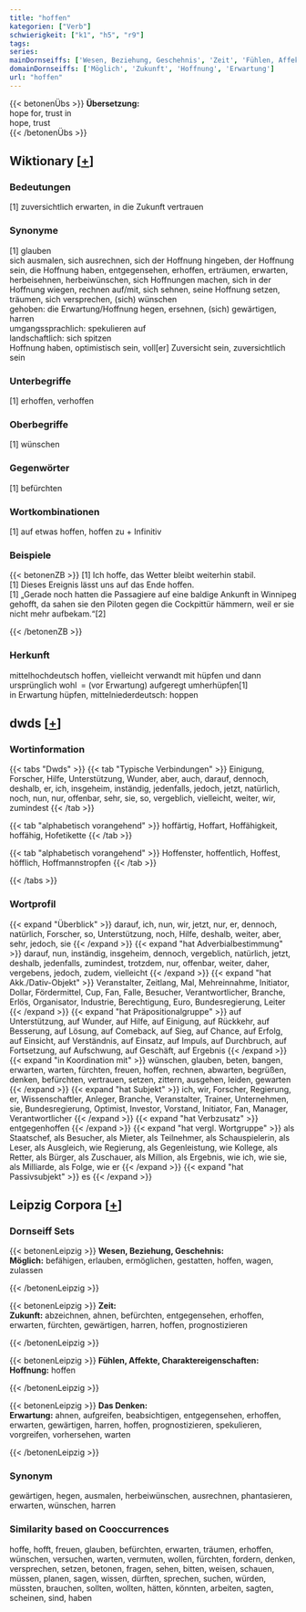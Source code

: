 ```yaml
---
title: "hoffen"
kategorien: ["Verb"]
schwierigkeit: ["k1", "h5", "r9"]
tags:
series:
mainDornseiffs: ['Wesen, Beziehung, Geschehnis', 'Zeit', 'Fühlen, Affekte, Charaktereigenschaften', 'Das Denken']
domainDornseiffs: ['Möglich', 'Zukunft', 'Hoffnung', 'Erwartung']
url: "hoffen"
---
```


{{< betonenÜbs >}}
**Übersetzung:**  
hope for, trust in  
hope, trust  
{{< /betonenÜbs >}}

## Wiktionary [[+](https://de.wiktionary.org/wiki/hoffen)]

### Bedeutungen
[1] zuversichtlich erwarten, in die Zukunft vertrauen  

### Synonyme
[1] glauben  
sich ausmalen, sich ausrechnen, sich der Hoffnung hingeben, der Hoffnung sein, die Hoffnung haben, entgegensehen, erhoffen, erträumen, erwarten, herbeisehnen, herbeiwünschen, sich Hoffnungen machen, sich in der Hoffnung wiegen, rechnen auf/mit, sich sehnen, seine Hoffnung setzen, träumen, sich versprechen, (sich) wünschen  
gehoben: die Erwartung/Hoffnung hegen, ersehnen, (sich) gewärtigen, harren  
umgangssprachlich: spekulieren auf  
landschaftlich: sich spitzen  
Hoffnung haben, optimistisch sein, voll[er] Zuversicht sein, zuversichtlich sein  

### Unterbegriffe
[1] erhoffen, verhoffen  

### Oberbegriffe
[1] wünschen  

### Gegenwörter
[1] befürchten  

### Wortkombinationen
[1] auf etwas hoffen, hoffen zu + Infinitiv  

### Beispiele
{{< betonenZB >}}
[1] Ich hoffe, das Wetter bleibt weiterhin stabil.  
[1] Dieses Ereignis lässt uns auf das Ende hoffen.  
[1] „Gerade noch hatten die Passagiere auf eine baldige Ankunft in Winnipeg gehofft, da sahen sie den Piloten gegen die Cockpittür hämmern, weil er sie nicht mehr aufbekam.“[2]  

{{< /betonenZB >}}
### Herkunft
mittelhochdeutsch hoffen, vielleicht verwandt mit hüpfen und dann ursprünglich wohl = (vor Erwartung) aufgeregt umherhüpfen[1]  
in Erwartung hüpfen, mittelniederdeutsch: hoppen  



## dwds [[+](https://www.dwds.de/wb/hoffen)]

### Wortinformation
{{< tabs "Dwds" >}}
{{< tab "Typische Verbindungen" >}}
Einigung, Forscher, Hilfe, Unterstützung, Wunder, aber, auch, darauf, dennoch, deshalb, er, ich, insgeheim, inständig, jedenfalls, jedoch, jetzt, natürlich, noch, nun, nur, offenbar, sehr, sie, so, vergeblich, vielleicht, weiter, wir, zumindest
{{< /tab >}}

{{< tab "alphabetisch vorangehend" >}}
hoffärtig, Hoffart, Hoffähigkeit, hoffähig, Hofetikette
{{< /tab >}}

{{< tab "alphabetisch vorangehend" >}}
Hoffenster, hoffentlich, Hoffest, höfflich, Hoffmannstropfen
{{< /tab >}}

{{< /tabs >}}

### Wortprofil
{{< expand "Überblick" >}} darauf, ich, nun, wir, jetzt, nur, er, dennoch, natürlich, Forscher, so, Unterstützung, noch, Hilfe, deshalb, weiter, aber, sehr, jedoch, sie {{< /expand >}}
{{< expand "hat Adverbialbestimmung" >}} darauf, nun, inständig, insgeheim, dennoch, vergeblich, natürlich, jetzt, deshalb, jedenfalls, zumindest, trotzdem, nur, offenbar, weiter, daher, vergebens, jedoch, zudem, vielleicht {{< /expand >}}
{{< expand "hat Akk./Dativ-Objekt" >}} Veranstalter, Zeitlang, Mal, Mehreinnahme, Initiator, Dollar, Fördermittel, Cup, Fan, Falle, Besucher, Verantwortlicher, Branche, Erlös, Organisator, Industrie, Berechtigung, Euro, Bundesregierung, Leiter {{< /expand >}}
{{< expand "hat Präpositionalgruppe" >}} auf Unterstützung, auf Wunder, auf Hilfe, auf Einigung, auf Rückkehr, auf Besserung, auf Lösung, auf Comeback, auf Sieg, auf Chance, auf Erfolg, auf Einsicht, auf Verständnis, auf Einsatz, auf Impuls, auf Durchbruch, auf Fortsetzung, auf Aufschwung, auf Geschäft, auf Ergebnis {{< /expand >}}
{{< expand "in Koordination mit" >}} wünschen, glauben, beten, bangen, erwarten, warten, fürchten, freuen, hoffen, rechnen, abwarten, begrüßen, denken, befürchten, vertrauen, setzen, zittern, ausgehen, leiden, gewarten {{< /expand >}}
{{< expand "hat Subjekt" >}} ich, wir, Forscher, Regierung, er, Wissenschaftler, Anleger, Branche, Veranstalter, Trainer, Unternehmen, sie, Bundesregierung, Optimist, Investor, Vorstand, Initiator, Fan, Manager, Verantwortlicher {{< /expand >}}
{{< expand "hat Verbzusatz" >}} entgegenhoffen {{< /expand >}}
{{< expand "hat vergl. Wortgruppe" >}} als Staatschef, als Besucher, als Mieter, als Teilnehmer, als Schauspielerin, als Leser, als Ausgleich, wie Regierung, als Gegenleistung, wie Kollege, als Retter, als Bürger, als Zuschauer, als Million, als Ergebnis, wie ich, wie sie, als Milliarde, als Folge, wie er {{< /expand >}}
{{< expand "hat Passivsubjekt" >}} es {{< /expand >}}

## Leipzig Corpora [[+](https://corpora.uni-leipzig.de/en/res?word=hoffen&corpusId=deu_newscrawl-public_2018)]

### Dornseiff Sets
{{< betonenLeipzig >}}
**Wesen, Beziehung, Geschehnis:**  
**Möglich:** befähigen, erlauben, ermöglichen, gestatten, hoffen, wagen, zulassen  

{{< /betonenLeipzig >}}


{{< betonenLeipzig >}}
**Zeit:**  
**Zukunft:** abzeichnen, ahnen, befürchten, entgegensehen, erhoffen, erwarten, fürchten, gewärtigen, harren, hoffen, prognostizieren  

{{< /betonenLeipzig >}}


{{< betonenLeipzig >}}
**Fühlen, Affekte, Charaktereigenschaften:**  
**Hoffnung:** hoffen  

{{< /betonenLeipzig >}}


{{< betonenLeipzig >}}
**Das Denken:**  
**Erwartung:** ahnen, aufgreifen, beabsichtigen, entgegensehen, erhoffen, erwarten, gewärtigen, harren, hoffen, prognostizieren, spekulieren, vorgreifen, vorhersehen, warten  

{{< /betonenLeipzig >}}

### Synonym
gewärtigen, hegen, ausmalen, herbeiwünschen, ausrechnen, phantasieren, erwarten, wünschen, harren


### Similarity based on Cooccurrences
hoffe, hofft, freuen, glauben, befürchten, erwarten, träumen, erhoffen, wünschen, versuchen, warten, vermuten, wollen, fürchten, fordern, denken, versprechen, setzen, betonen, fragen, sehen, bitten, weisen, schauen, müssen, planen, sagen, wissen, dürften, sprechen, suchen, würden, müssten, brauchen, sollten, wollten, hätten, könnten, arbeiten, sagten, scheinen, sind, haben

